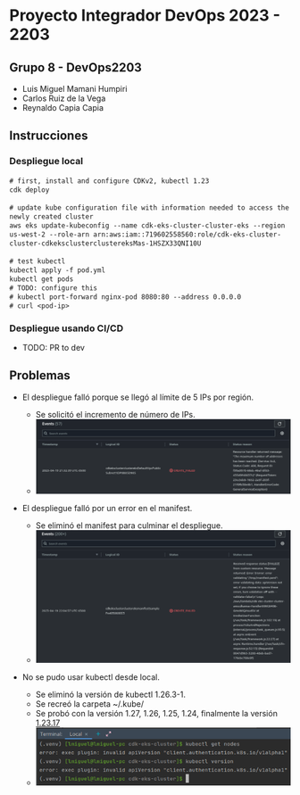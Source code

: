 # Proyecto Integrador DevOps 2023 - 2203

## Grupo 8 - DevOps2203

- Luis Miguel Mamani Humpiri
- Carlos Ruiz de la Vega
- Reynaldo Capia Capia

## Instrucciones

### Despliegue local

```shell
# first, install and configure CDKv2, kubectl 1.23
cdk deploy

# update kube configuration file with information needed to access the newly created cluster
aws eks update-kubeconfig --name cdk-eks-cluster-cluster-eks --region us-west-2 --role-arn arn:aws:iam::719602558560:role/cdk-eks-cluster-cluster-cdkeksclusterclustereksMas-1HSZX33QNI10U

# test kubectl
kubectl apply -f pod.yml
kubectl get pods
# TODO: configure this
# kubectl port-forward nginx-pod 8080:80 --address 0.0.0.0
# curl <pod-ip>
```

### Despliegue usando CI/CD

- TODO: PR to dev

## Problemas

- El despliegue falló porque se llegó al límite de 5 IPs por región.
    - Se solicitó el incremento de número de IPs.
    - ![img.png](img.png)

- El despliegue falló por un error en el manifest.
    - Se eliminó el manifest para culminar el despliegue.
    - ![img_1.png](img_1.png)

- No se pudo usar kubectl desde local.
    - Se eliminó la versión de kubectl 1.26.3-1.
    - Se recreó la carpeta ~/.kube/
    - Se probó con la versión 1.27, 1.26, 1.25, 1.24, finalmente la versión [1.23.17](https://github.com/kubernetes/kubernetes/blob/master/CHANGELOG/CHANGELOG-1.23.md#client-binaries) 
    - ![img_2.png](img_2.png)
